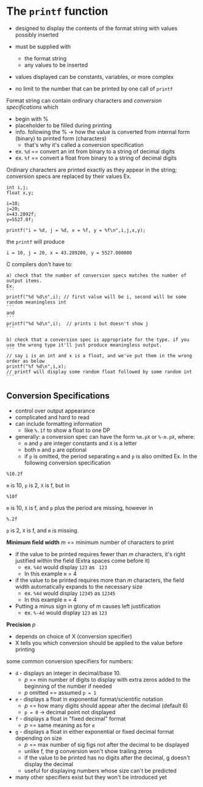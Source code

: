 # The `printf` function
- designed to display the contents of the format string with values possibly inserted
- must be supplied with
  - the format string
  - any values to be inserted

- values displayed can be constants, variables, or more complex
- no limit to the number that can be printed by one call of `printf`

Format string can contain ordinary characters and *conversion specifications* which
- begin with %
- placeholder to be filled during printing
- info. following the % -> how the value is converted from internal form (binary) to printed form (characters)
  - that's why it's called a conversion specification
- ex. `%d` == convert an int from binary to a string of decimal digits
- ex. `%f` == convert a float from binary to a string of decimal digits

Ordinary characters are printed exactly as they appear in the string; conversion specs are replaced by their values
Ex.
```
int i,j;
float x,y;

i=10;
j=20;
x=43.2892f;
y=5527.0f;

printf("i = %d, j = %d, x = %f, y = %f\n",i,j,x,y);
```
the `printf` will produce
```
i = 10, j = 20, x = 43.289200, y = 5527.000000
```

C compilers don't have to:

    a) check that the number of conversion specs matches the number of output items.
    Ex.
    ```
    printf("%d %d\n",i); // first value will be i, second will be some random meaningless int
    ```
    and
    ```
    printf("%d %d\n",i);  // prints i but doesn't show j
    ```

    b) check that a conversion spec is appropriate for the type. if you use the wrong type it'll just produce meaningless output.
    ```
    // say i is an int and x is a float, and we've put them in the wrong order as below
    printf("%f %d\n",i,x); 
    // printf will display some random float followed by some random int
    ```

## Conversion Specifications
- control over output appearance
- complicated and hard to read
- can include formatting information 
  - like `%.1f` to show a float to one DP
- generally: a conversion spec can have the form `%m.pX` or `%-m.pX`, where:
  - `m` and `p` are integer constants and `X` is a letter
  - both `m` and `p` are optional
  - if `p` is omitted, the period separating `m` and `p` is also omitted
Ex. In the following conversion specification
```
%10.2f
```
`m` is 10, `p` is 2, `X` is f, but in
```
%10f
```
`m` is 10, `X` is f, and `p` plus the period are missing, however in
```
%.2f
```
`p` is 2, `X` is f, and `m` is missing.

**Minimum field width** *m* == minimum number of characters to print 
- if the value to be printed requires fewer than *m* characters, it's right justified within the field (Extra spaces come before it)
  - ex. `%4d` would display `123` as ` 123` 
  - In this example `m` = 4
- if the value to be printed requires more than *m* characters, the field width automatically expands to the necessary size
  - ex. `%4d` would display `12345` as `12345`
  - In this example `m` = 4
- Putting a minus sign in gtony of *m* causes left justification 
  - ex. `%-4d` would display `123` as `123 ` 

**Precision** *p*
- depends on choice of X (conversion specifier)
- X tells you which conversion should be applied to the value before printing

some common conversion specifiers for numbers:
- `d` - displays an integer in decimal/base 10. 
  - *p* == min number of digits to display with extra zeros added to the beginning of the number if needed
  - *p* omitted == assumed `p = 1`
- `e` - displays a float in exponential format/scientific notation
  - *p* == how many digits should appear after the decimal (default 6)
  - `p = 0` -> decimal point not displayed
- `f` - displays a float in "fixed decimal" format
  - *p* == same meaning as for `e`
- `g` - displays a float in either exponential or fixed decimal format depending on size
  - *p* == max number of sig figs not after the decimal to be displayed
  - unlike f, the g conversion won't show trailing zeros
  - if the value to be printed has no digits after the decimal, g doesn't display the decimal
  - useful for displaying numbers whose size can't be predicted 
- many other specifiers exist but they won't be introduced yet

